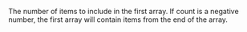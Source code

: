 The number of items to include in the first array. If count is a negative number, the first array will contain items from the end of the array.